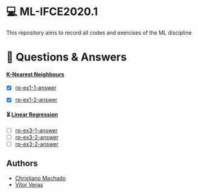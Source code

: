 # :computer: ML-IFCE2020.1 
This repository aims to record all codes and exercises of the ML discipline

# :pencil: Questions & Answers
#### [K-Nearest Neighbours](homework/rp-ex1.pdf)

- [x] [rp-ex1-1-answer](rp-ex1-1-answer.ipynb)
- [x] [rp-ex1-2-answer](rp-ex1-2-answer.ipynb)


#### :hourglass_flowing_sand: [Linear Regression]()
 - [ ] [rp-ex3-1-answer]()
 - [ ] [rp-ex3-2-answer]()
 - [ ] [rp-ex3-2-answer]()

## Authors
  - [Christiano Machado](https://github.com/chrismachado)
  - [Vitor Veras](https://github.com/vitorverasm) 
 